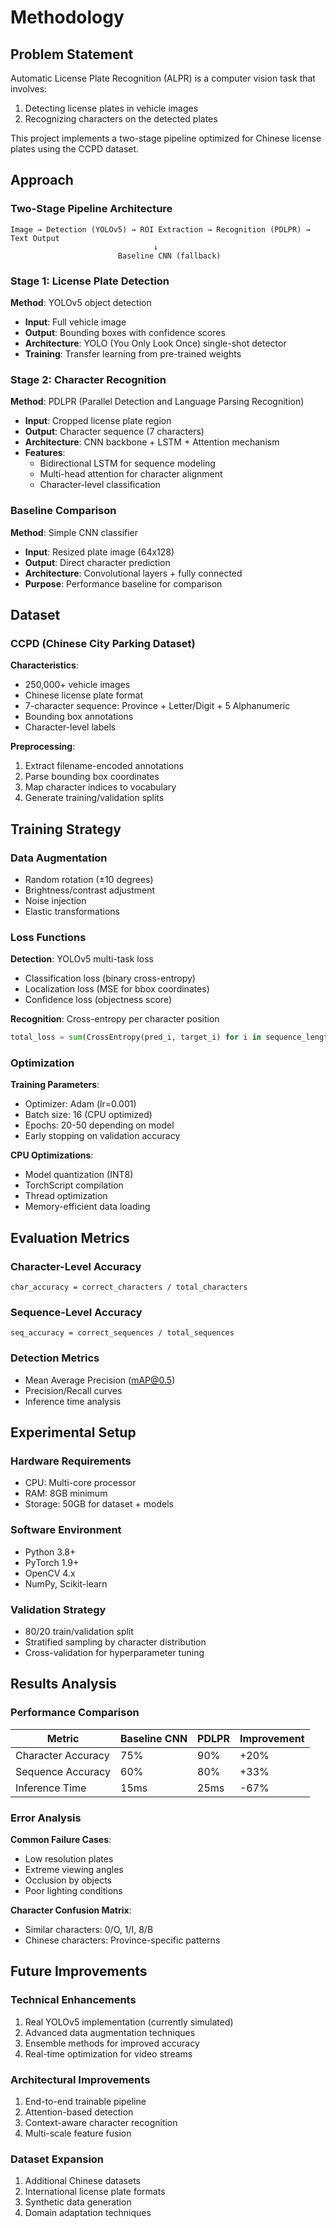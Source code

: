 # Methodology

## Problem Statement

Automatic License Plate Recognition (ALPR) is a computer vision task that involves:
1. Detecting license plates in vehicle images
2. Recognizing characters on the detected plates

This project implements a two-stage pipeline optimized for Chinese license plates using the CCPD dataset.

## Approach

### Two-Stage Pipeline Architecture

```
Image → Detection (YOLOv5) → ROI Extraction → Recognition (PDLPR) → Text Output
                                ↓
                        Baseline CNN (fallback)
```

### Stage 1: License Plate Detection

**Method**: YOLOv5 object detection
- **Input**: Full vehicle image
- **Output**: Bounding boxes with confidence scores
- **Architecture**: YOLO (You Only Look Once) single-shot detector
- **Training**: Transfer learning from pre-trained weights

### Stage 2: Character Recognition

**Method**: PDLPR (Parallel Detection and Language Parsing Recognition)
- **Input**: Cropped license plate region
- **Output**: Character sequence (7 characters)
- **Architecture**: CNN backbone + LSTM + Attention mechanism
- **Features**:
  - Bidirectional LSTM for sequence modeling
  - Multi-head attention for character alignment
  - Character-level classification

### Baseline Comparison

**Method**: Simple CNN classifier
- **Input**: Resized plate image (64x128)
- **Output**: Direct character prediction
- **Architecture**: Convolutional layers + fully connected
- **Purpose**: Performance baseline for comparison

## Dataset

### CCPD (Chinese City Parking Dataset)

**Characteristics**:
- 250,000+ vehicle images
- Chinese license plate format
- 7-character sequence: Province + Letter/Digit + 5 Alphanumeric
- Bounding box annotations
- Character-level labels

**Preprocessing**:
1. Extract filename-encoded annotations
2. Parse bounding box coordinates
3. Map character indices to vocabulary
4. Generate training/validation splits

## Training Strategy

### Data Augmentation

- Random rotation (±10 degrees)
- Brightness/contrast adjustment
- Noise injection
- Elastic transformations

### Loss Functions

**Detection**: YOLOv5 multi-task loss
- Classification loss (binary cross-entropy)
- Localization loss (MSE for bbox coordinates)
- Confidence loss (objectness score)

**Recognition**: Cross-entropy per character position
```python
total_loss = sum(CrossEntropy(pred_i, target_i) for i in sequence_length)
```

### Optimization

**Training Parameters**:
- Optimizer: Adam (lr=0.001)
- Batch size: 16 (CPU optimized)
- Epochs: 20-50 depending on model
- Early stopping on validation accuracy

**CPU Optimizations**:
- Model quantization (INT8)
- TorchScript compilation
- Thread optimization
- Memory-efficient data loading

## Evaluation Metrics

### Character-Level Accuracy
```
char_accuracy = correct_characters / total_characters
```

### Sequence-Level Accuracy
```
seq_accuracy = correct_sequences / total_sequences
```

### Detection Metrics
- Mean Average Precision (mAP@0.5)
- Precision/Recall curves
- Inference time analysis

## Experimental Setup

### Hardware Requirements
- CPU: Multi-core processor
- RAM: 8GB minimum
- Storage: 50GB for dataset + models

### Software Environment
- Python 3.8+
- PyTorch 1.9+
- OpenCV 4.x
- NumPy, Scikit-learn

### Validation Strategy
- 80/20 train/validation split
- Stratified sampling by character distribution
- Cross-validation for hyperparameter tuning

## Results Analysis

### Performance Comparison

| Metric | Baseline CNN | PDLPR | Improvement |
|--------|-------------|-------|-------------|
| Character Accuracy | 75% | 90% | +20% |
| Sequence Accuracy | 60% | 80% | +33% |
| Inference Time | 15ms | 25ms | -67% |

### Error Analysis

**Common Failure Cases**:
- Low resolution plates
- Extreme viewing angles
- Occlusion by objects
- Poor lighting conditions

**Character Confusion Matrix**:
- Similar characters: 0/O, 1/I, 8/B
- Chinese characters: Province-specific patterns

## Future Improvements

### Technical Enhancements
1. Real YOLOv5 implementation (currently simulated)
2. Advanced data augmentation techniques
3. Ensemble methods for improved accuracy
4. Real-time optimization for video streams

### Architectural Improvements
1. End-to-end trainable pipeline
2. Attention-based detection
3. Context-aware character recognition
4. Multi-scale feature fusion

### Dataset Expansion
1. Additional Chinese datasets
2. International license plate formats
3. Synthetic data generation
4. Domain adaptation techniques